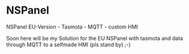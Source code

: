 # NSPanel
NSPanel EU-Version - Tasmota - MQTT - custom HMI

Soon here will be my Solution for the EU NSPanel with tasmota and data through MQTT to a selfmade HMI
(pls stand by) ;-)
